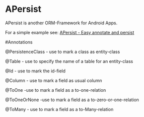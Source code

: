 # APersist
APersist is another ORM-Framework for Android Apps. 

For a simple example see: <a href="http://androidappexperience.blogspot.de/2015/05/apersist-easy-annotate-and-persist.html"> APersist - Easy annotate and persist </a>


#Annotations

@PersistenceClass - use to mark a class as entity-class

@Table - use to specify the name of a table for an entity-class

@Id - use to mark the id-field

@Column - use to mark a field as usual column

@ToOne -use to mark a field as a to-one-relation 

@ToOneOrNone -use to mark a field as a to-zero-or-one-relation 

@ToMany - use to mark a field as a to-Many-relation 

